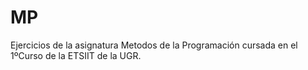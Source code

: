 # MP
Ejercicios de la asignatura Metodos de la Programación cursada en el 1ºCurso de la ETSIIT de la UGR.
